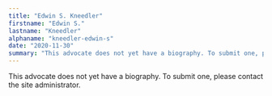 ```yaml
---
title: "Edwin S. Kneedler"
firstname: "Edwin S."
lastname: "Kneedler"
alphaname: "kneedler-edwin-s"
date: "2020-11-30"
summary: "This advocate does not yet have a biography. To submit one, please contact the site administrator."
---
```

This advocate does not yet have a biography. To submit one, please contact the site administrator.

